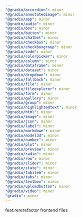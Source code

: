 ```yaml
---
"@gradio/accordion": minor
"@gradio/annotatedimage": minor
"@gradio/app": minor
"@gradio/audio": minor
"@gradio/box": minor
"@gradio/button": minor
"@gradio/chatbot": minor
"@gradio/checkbox": minor
"@gradio/checkboxgroup": minor
"@gradio/code": minor
"@gradio/colorpicker": minor
"@gradio/column": minor
"@gradio/dataframe": minor
"@gradio/dataset": minor
"@gradio/dropdown": minor
"@gradio/fallback": minor
"@gradio/file": minor
"@gradio/fileexplorer": minor
"@gradio/form": minor
"@gradio/gallery": minor
"@gradio/group": minor
"@gradio/highlightedtext": minor
"@gradio/html": minor
"@gradio/image": minor
"@gradio/json": minor
"@gradio/label": minor
"@gradio/markdown": minor
"@gradio/model3d": minor
"@gradio/number": minor
"@gradio/plot": minor
"@gradio/preview": minor
"@gradio/radio": minor
"@gradio/row": minor
"@gradio/slider": minor
"@gradio/state": minor
"@gradio/tabitem": minor
"@gradio/tabs": minor
"@gradio/textbox": minor
"@gradio/uploadbutton": minor
"@gradio/video": minor
"gradio": minor
---
```


feat:rererefactor frontend files
